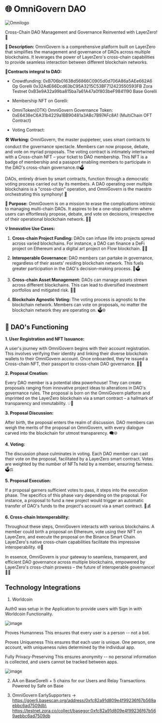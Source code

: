 # 🌐 OmniGovern DAO 

![Omnilogo ](https://github.com/kamalbuilds/OmniGovern-DAO/assets/95926324/9153b62f-aa35-43aa-87f3-53984aade105)

Cross-Chain DAO Management and Governance Reinvented with LayerZero! 💫

**📜 Description:** OmniGovern is a comprehensive platform built on LayerZero that simplifies the management and governance of DAOs across multiple blockchains. It leverages the power of LayerZero's cross-chain capabilities to provide seamless interaction between different blockchain networks.

**🔗Contracts integral to DAO:**

- Crowdfunding: 
0xB706b01638d56866C0905d0d706A86a5AEe662A6 Op Gorelli
0x32AdE66Dcd63bC95A3215C53BF712423550593FB Zora Testnet
0xB3e9A32a99ba815ba7a61A47a0f803beF9841190 Base Gorelli

- Membership NFT on Gorelli: 
- OmniToken(OTK) OmniGovern Governance Token: 0xE6438eC6A31b4229a1BB90481a3ABc7B97AFc8A1 (MultiChain OFT Contract)
- Voting Contract: 

**🛠 Working:** OmniGovern, the master puppeteer, uses smart contracts to conduct the governance spectacle. Members can now propose, debate, and vote on myriad proposals. The voting contract is intimately intertwined with a Cross-chain NFT – your ticket to DAO membership. This NFT is a badge of membership and a passport enabling members to participate in the DAO's cross-chain governance.🌐🗳️

DAOs, entirely driven by smart contracts, function through a democratic voting process carried out by its members. A DAO operating over multiple blockchains is a "cross-chain" operation, and OmniGovern is the maestro orchestrating this symphony! 🎼

**🎯 Purpose:** OmniGovern is on a mission to erase the complications intrinsic to managing multi-chain DAOs. It aspires to be a one-stop platform where users can effortlessly propose, debate, and vote on decisions, irrespective of their operational blockchain network. 📝🌐

**💡 Innovative Use Cases:**

1. **Cross-chain Project Funding:** DAOs can infuse life into projects spread across varied blockchains. For instance, a DAO can finance a DeFi project on Ethereum and a digital art project on Flow blockchain. 🏦🎨

2. **Interoperable Governance:** DAO members can partake in governance, regardless of their assets' residing blockchain network. This fuels greater participation in the DAO's decision-making process. 🔄🗳️

3. **Cross-chain Asset Management:** DAOs can manage assets strewn across different blockchains. This can lead to diversified investment portfolios and mitigated risk. 💼🌐

4. **Blockchain Agnostic Voting:** The voting process is agnostic to the blockchain network. Members can vote on proposals, no matter the blockchain network they are operating on. 🗳️🌐

## 🔮 DAO's Functioning 

**1. User Registration and NFT Issuance:**

A user's journey with OmniGovern begins with their account registration. This involves verifying their identity and linking their diverse blockchain wallets to their OmniGovern account. Once onboarded, they're issued a Cross-chain NFT, their passport to cross-chain DAO governance. 🛂🎫

**2. Proposal Creation:**

Every DAO member is a potential idea powerhouse! They can create proposals ranging from innovative project ideas to alterations in DAO's governance rules. The proposal is born on the OmniGovern platform and imprinted on the LayerZero blockchain via a smart contract – a hallmark of transparency and immutability. 💡📜

**3. Proposal Discussion:**

After birth, the proposal enters the realm of discussion. DAO members can weigh the merits of the proposal on OmniGovern, with every dialogue carved into the blockchain for utmost transparency. 🗨️🌐

**4. Voting:**

The discussion phase culminates in voting. Each DAO member can cast their vote on the proposal, facilitated by a LayerZero smart contract. Votes are weighted by the number of NFTs held by a member, ensuring fairness. 🗳️⚖️

**5. Proposal Execution:**

If a proposal garners sufficient votes to pass, it steps into the execution phase. The specifics of this phase vary depending on the proposal. For instance, a proposal to fund a new project would trigger an automatic transfer of DAO's funds to the project's account via a smart contract. 🚀💰

**6. Cross-chain Interoperability:**

Throughout these steps, OmniGovern interacts with various blockchains. A member could birth a proposal on Ethereum, vote using their NFT on LayerZero, and execute the proposal on the Binance Smart Chain. LayerZero's native cross-chain capabilities facilitate this impressive interoperability. 🌐🔄

In essence, OmniGovern is your gateway to seamless, transparent, and efficient DAO governance across multiple blockchains, empowered by LayerZero's cross-chain prowess – the future of interoperable governance! 💪🌐

## Technology Integrations

1. Worldcoin

Auth0 was setup in the Application to provide users with Sign in with Worldcoin Functionality.

![image](https://github.com/kamalbuilds/OmniGovern-DAO/assets/95926324/2d088cb7-db62-4269-a0ba-53f0c935a44b)

Proves Humanness
This ensures that every user is a person -- not a bot.

Proves Uniqueness
This ensures that each user is unique. One person, one account, with uniqueness rules determined by the individual app.

Fully Privacy-Preserving
This ensures anonymity -- no personal information is collected, and users cannot be tracked between apps.

![image](https://github.com/kamalbuilds/OmniGovern-DAO/assets/95926324/f5aa1a69-09ba-424f-ba14-9edc890c6a02)

2. AA on BaseGorelli + 5 chains for our Users and Relay Transactions Powered by Safe on Base

3. OmniGovern EarlySupporters -> https://goerli.basescan.org/address/0xfc82a91d809e4f99236f67b569aebbc6ad7509db\
https://testnet.zora.co/collect/basegor:0xfc82a91d809e4f99236f67b569aebbc6ad7509db